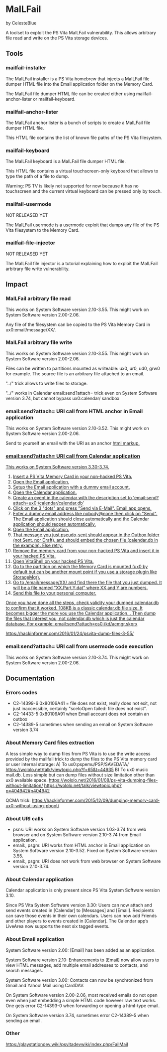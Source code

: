 # MaILFail

by CelesteBlue

A toolset to exploit the PS Vita MaILFail vulnerability. This allows arbitrary file read and write on the PS Vita storage devices.

## Tools

### mailfail-installer

The MaILFail installer is a PS Vita homebrew that injects a MaILFail file dumper HTML file into the Email application folder on the Memory Card.

The MaILFail file dumper HTML file can be created either using mailfail-anchor-lister or mailfail-keyboard.

### mailfail-anchor-lister

The MaILFail anchor lister is a bunch of scripts to create a MaILFail file dumper HTML file.

This HTML file contains the list of known file paths of the PS Vita filesystem.

### mailfail-keyboard

The MaILFail keyboard is a MaILFail file dumper HTML file.

This HTML file contains a virtual touchscreen-only keyboard that allows to type the path of a file to dump.

Warning: PS TV is likely not supported for now because it has no touchscreen and the current virtual keyboard can be pressed only by touch.

### mailfail-usermode

NOT RELEASED YET

The MaILFail usermode is a usermode exploit that dumps any file of the PS Vita filesystem to the Memory Card.

### mailfail-file-injector

NOT RELEASED YET

The MaILFail file injector is a tutorial explaining how to exploit the MaILFail arbitrary file write vulnerability.

## Impact

### MaILFail arbitrary file read

This works on System Software version 2.10-3.55. This might work on System Software version 2.00-2.06.

Any file of the filesystem can be copied to the PS Vita Memory Card in ux0:email/message/XX/.

### MaILFail arbitrary file write

This works on System Software version 2.10-3.55. This might work on System Software version 2.00-2.06.

Files can be written to partitions mounted as writeable: ux0, ur0, ud0, grw0 for example. The source file is an arbitrary file attached to an email.

"../" trick allows to write files to storage.

"../" works in Calendar email:send?attach= trick even on System Software version 3.74, but cannot bypass ux0:calendar/ sandbox

### email:send?attach= URI call from HTML anchor in Email application

This works on System Software version 2.10-3.52. This might work on System Software version 2.00-2.06.

Send to yourself an email with the URI as an anchor <a href> html markup.

### email:send?attach= URI call from Calendar application

This works on System Software version 3.30-3.74.

1) Insert a PS Vita Memory Card in your non-hacked PS Vita.
2) Open the Email application.
3) Setup the Email application with a dummy email account.
4) Open the Calendar application.
5) Create an event in the calendar with the description set to 'email:send?attach=ux0:/calendar/calendar.db'
6) Click on the 3 "dots" and press "Send via E-Mail". Email app opens.
7) Enter a dummy email address like nobody@none then click on "Send". The Email application should close automatically and the Calendar application should reopen automatically.
8) Open the Email application.
9) That message you just pseudo-sent should appear in the Outbox folder (not Sent, nor Draft), and should embed the chosen file (calendar.db in the example). Else retry.
10) Remove the memory card from your non-hacked PS Vita and insert it in your hacked PS Vita.
11) Open VitaShell on your hacked PS Vita.
12) Go to the partition on which the Memory Card is mounted (ux0 by default but can be another mount point if you use a storage plugin like StorageMgr).
13) Go to /email/message/XX/ and find there the file that you just dumped. It will be a file named "XX.Part.Y.dat" where XX and Y are numbers.
14) Send this file to your personal computer.

Once you have done all the steps, check validity your dumped calendar.db to confirm that it worked.
108KB is a classic calendar.db file size. It becomes bigger the more you use the Calendar application...
Then dump the files that interest you, not calendar.db which is just the calendar database.
For example: email:send?attach=os0:/kd/acmgr.skprx

https://hackinformer.com/2016/01/24/psvita-dump-files-3-55/

### email:send?attach= URI call from usermode code execution

This works on System Software version 2.10-3.74. This might work on System Software version 2.00-2.06.

## Documentation

### Errors codes

* C2-14399-6 0x80106A41 = file does not exist, really does not exit, not just inaccessible, certainly "sceIoOpen failed: file does not exist".
* C2-14433-5 0x80106A91 when Email account does not contain an outbox
* C2-14389-5 sometimes when sending an email on System Software version 3.74

### About Memory Card files extraction

A less simple way to dump files from PS Vita is to use the write access provided by the mailfail trick to dump the files to the PS Vita memory card or user internal storage:
A) To ux0:pspemu/PSP/SAVEDATA/
https://wololo.net/talk/viewtopic.php?f=65&t=44935
B) To ux0 music mail.db. Less simple but can dump files without size limitation other than ux0 available space.
https://wololo.net/2016/01/08/ps-vita-dumping-files-without-limitation/
https://wololo.net/talk/viewtopic.php?p=404942#p404942

QCMA trick:
https://hackinformer.com/2015/12/09/dumping-memory-card-ux0-without-using-pboot/

### About URI calls
- psns: URI works on System Software version 1.03-3.74 from web browser and on System Software version 2.10-3.74 from Email application.
- email:, psgm: URI works from HTML anchor in Email application on System Software version 2.10-3.52. Fixed on System Software version 3.55.
- email:, psgm: URI does not work from web browser on System Software version 2.10-3.74.

### About Calendar application

Calendar application is only present since PS Vita System Software version 3.10.

Since PS Vita System Software version 3.30:
Users can now attach and send events created in [Calendar] to [Messages] and [Email]. Recipients can save those events in their own calendars.
Users can now add Friends and other players to events created in [Calendar].
The Calendar app’s LiveArea now supports the next six tagged events.

### About Email application

System Software version 2.00:
[Email] has been added as an application.

System Software version 2.10:
Enhancements to [Email] now allow users to view HTML messages, add multiple email addresses to contacts, and search messages.

System Software version 3.00:
Contacts can now be synchronized from Gmail and Yahoo! Mail using CardDAV.

On System Software version 2.00-2.06, most received emails do not open even when just embedding a simple HTML code however raw text works. One gets error C2-14393-0 when forwarding or opening a html-type email.

On System Software version 3.74, sometimes error C2-14389-5 when sending an email.

### Other

https://playstationdev.wiki/psvitadevwiki/index.php/FailMail